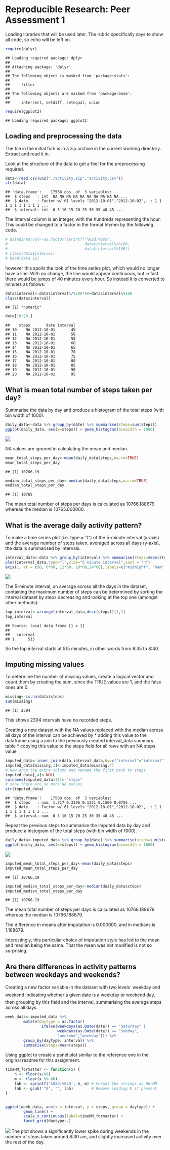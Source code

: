 # Reproducible Research: Peer Assessment 1
Loading libraries that will be used later. The rubric specifically says to show all code, so echo will be left on.

```r
require(dplyr)
```

```
## Loading required package: dplyr
## 
## Attaching package: 'dplyr'
## 
## The following object is masked from 'package:stats':
## 
##     filter
## 
## The following objects are masked from 'package:base':
## 
##     intersect, setdiff, setequal, union
```

```r
require(ggplot2)
```

```
## Loading required package: ggplot2
```

## Loading and preprocessing the data
The file in the initial fork is in a zip archive in the current working directory. Extract and read it in.

Look at the structure of the data to get a feel for the preprocessing required.


```r
data<-read.csv(unz("./activity.zip","activity.csv"))
str(data)
```

```
## 'data.frame':	17568 obs. of  3 variables:
##  $ steps   : int  NA NA NA NA NA NA NA NA NA NA ...
##  $ date    : Factor w/ 61 levels "2012-10-01","2012-10-02",..: 1 1 1 1 1 1 1 1 1 1 ...
##  $ interval: int  0 5 10 15 20 25 30 35 40 45 ...
```
The interval column is an integer, with the hundreds representing the hour. This could be changed to a factor in the format hh:mm by the following code. 


```r
# data$interval<-as.factor(sprintf("%02d:%02d",
#                                  data$interval%/%100, 
#                                  data$interval%%100))
# class(data$interval)
# head(data,12)
```
however this spoils the look of the time series plot, which would no longer have a line. With no change, the line would appear continuous, but in fact there would be jumps of 40 minutes every hour. So instead it is converted to minutes as follows:

```r
data$interval<-data$interval%/%100*60+data$interval%%100
class(data$interval)
```

```
## [1] "numeric"
```

```r
data[10:20,]
```

```
##    steps       date interval
## 10    NA 2012-10-01       45
## 11    NA 2012-10-01       50
## 12    NA 2012-10-01       55
## 13    NA 2012-10-01       60
## 14    NA 2012-10-01       65
## 15    NA 2012-10-01       70
## 16    NA 2012-10-01       75
## 17    NA 2012-10-01       80
## 18    NA 2012-10-01       85
## 19    NA 2012-10-01       90
## 20    NA 2012-10-01       95
```
## What is mean total number of steps taken per day?
Summarise the data by day and produce a histogram of the total steps (with bin width of 1000).

```r
daily_data<-data %>% group_by(date) %>% summarise(steps=sum(steps))
ggplot(daily_data, aes(x=steps)) + geom_histogram(binwidth = 1000)
```

![](PA1_template_files/figure-html/unnamed-chunk-5-1.png) 


NA values are ignored in calculating the mean and median.

```r
mean_total_steps_per_day<-mean(daily_data$steps,na.rm=TRUE)
mean_total_steps_per_day
```

```
## [1] 10766.19
```

```r
median_total_steps_per_day<-median(daily_data$steps,na.rm=TRUE)
median_total_steps_per_day
```

```
## [1] 10765
```
The mean total number of steps per days is calculated as 10766.188679 whereas the median is 10765.000000.

## What is the average daily activity pattern?

To make a time series plot (i.e. type = "l") of the 5-minute interval (x-axis) and the average number of steps taken, averaged across all days (y-axis), the data is summarised by intervals.

```r
interval_data<-data %>% group_by(interval) %>% summarise(steps=mean(steps,na.rm=TRUE))
plot(interval_data,type="l",xlab="5 minute interval",xaxt = "n")
axis(1, at = c(0, 6*60, 12*60, 18*60,24*60),labels=c("midnight", "6am","noon", "6pm","midnight"))
```

![](PA1_template_files/figure-html/unnamed-chunk-7-1.png) 


The 5-minute interval, on average across all the days in the dataset, containing the maximum number of steps can be determined by sorting the interval dataset by steps decreasing and looking at the top one (amongst other methods):

```r
top_interval<-arrange(interval_data,desc(steps))[1,1]
top_interval
```

```
## Source: local data frame [1 x 1]
## 
##   interval
## 1      515
```
So the top interval starts at 515 minutes, in other words from 8:35 to 8:40.

## Imputing missing values
To determine the number of missing values, create a logical vector and count them by creating the sum, since the TRUE values are 1, and the false ones are 0.

```r
missing<-is.na(data$steps)
sum(missing)
```

```
## [1] 2304
```
This shows 2304 intervals have no recorded steps.

Creating a new dataset with the NA values replaced with the median across all days of the interval can be achieved by
        * adding this value to the dataframe using a join to the previously created interval_data summary table
        * copying this value to the steps field for all rows with an NA steps value


```r
imputed_data<-inner_join(data,interval_data,by=c("interval"="interval"))
imputed_data[missing,1]<-imputed_data[missing,4]
# Now drop the extra column and rename the first back to steps
imputed_data[,4]<-NULL
colnames(imputed_data)[1]<-"steps"
# show there are no more NA values
str(imputed_data)
```

```
## 'data.frame':	17568 obs. of  3 variables:
##  $ steps   : num  1.717 0.3396 0.1321 0.1509 0.0755 ...
##  $ date    : Factor w/ 61 levels "2012-10-01","2012-10-02",..: 1 1 1 1 1 1 1 1 1 1 ...
##  $ interval: num  0 5 10 15 20 25 30 35 40 45 ...
```

Repeat the previous steps to summarise the imputed data by day and produce a histogram of the total steps (with bin width of 1000).

```r
daily_data<-imputed_data %>% group_by(date) %>% summarise(steps=sum(steps))
ggplot(daily_data, aes(x=steps)) + geom_histogram(binwidth = 1000)
```

![](PA1_template_files/figure-html/unnamed-chunk-11-1.png) 




```r
imputed_mean_total_steps_per_day<-mean(daily_data$steps)
imputed_mean_total_steps_per_day
```

```
## [1] 10766.19
```

```r
imputed_median_total_steps_per_day<-median(daily_data$steps)
imputed_median_total_steps_per_day
```

```
## [1] 10766.19
```
The mean total number of steps per days is calculated as 10766.188679 whereas the median is 10766.188679.

The difference in means after imputation is 0.000000, and in medians is 1.188679.

Interestingly, this particular choice of imputation style has led to the mean and median being the same. That the mean was not modified is not so surprising.



## Are there differences in activity patterns between weekdays and weekends?

Creating a new factor variable in the dataset with two levels  weekday and weekend indicating whether a given date is a weekday or weekend day, then grouping by this field and the interval, summarising the average steps across all days.


```r
week_data<-imputed_data %>% 
        mutate(daytype = as.factor(
                ifelse(weekdays(as.Date(date)) == "Saturday" | 
                       weekdays(as.Date(date)) == "Sunday",
                       "weekend","weekday"))) %>% 
        group_by(daytype, interval) %>%
        summarise(steps=mean(steps))
```

Using ggplot to create a panel plot similar to the reference one in the original readme for this assignment.

```r
timeHM_formatter <- function(x) {
    h <- floor(x/60)
    m <- floor(x %% 60)
    lab <- sprintf('%02d:%02d', h, m) # Format the strings as HH:MM
    lab <- gsub('^0', '', lab)        # Remove leading 0 if present
}


ggplot(week_data, aes(x = interval, y = steps, group = daytype)) +
        geom_line() +
        scale_x_continuous(label=timeHM_formatter) +
        facet_grid(daytype~.)
```

![](PA1_template_files/figure-html/unnamed-chunk-14-1.png) 
The plot shows a significantly lower spike during weekends in the number of steps taken around 8:30 am, and slightly increased activity over the rest of the day. 

